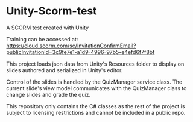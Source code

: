 # Unity-Scorm-test
A SCORM test created with Unity

Training can be accessed at:
https://cloud.scorm.com/sc/InvitationConfirmEmail?publicInvitationId=3c9fe7e1-a1d9-4996-97b5-e4efd6f7f8bf

This project loads json data from Unity's Resources folder to display on slides authored and serialized in Unity's editor.

Control of the slides is handled by the QuizManager service class. The current slide's view model communicates with the QuizManager class to change slides and grade the quiz.

This repository only contains the C# classes as the rest of the project is subject to licensing restrictions and cannot be included in a public repo. 